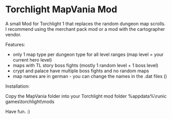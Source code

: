 # Torchlight MapVania Mod

A small Mod for Torchlight 1 that replaces the random dungeon map scrolls.
I recommend using the merchant pack mod or a mod with the cartographer vendor.

Features:

- only 1 map type per dungeon type for all level ranges (map level = your current hero level)
- maps with TL story boss fights (mostly 1 random level + 1 boss level)
- crypt and palace have multiple boss fights and no random maps
- map names are in german - you can change the names in the .dat files (<TRANSLATE>)

Installation:

Copy the MapVania folder into your Torchlight mod folder %appdata%\runic games\torchlight\mods

Have fun. :)